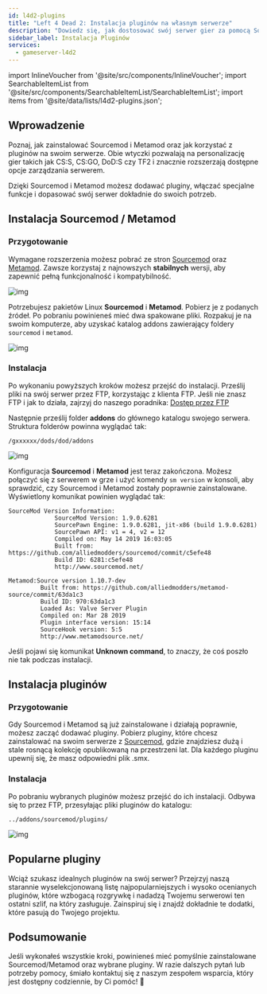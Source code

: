 ```yaml
---
id: l4d2-plugins
title: "Left 4 Dead 2: Instalacja pluginów na własnym serwerze"
description: "Dowiedz się, jak dostosować swój serwer gier za pomocą Sourcemod i Metamod, aby wzbogacić funkcje i zarządzanie → Sprawdź teraz"
sidebar_label: Instalacja Pluginów
services:
  - gameserver-l4d2
---
```


import InlineVoucher from '@site/src/components/InlineVoucher';
import SearchableItemList from '@site/src/components/SearchableItemList/SearchableItemList';
import items from '@site/data/lists/l4d2-plugins.json';


## Wprowadzenie

Poznaj, jak zainstalować Sourcemod i Metamod oraz jak korzystać z pluginów na swoim serwerze. Obie wtyczki pozwalają na personalizację gier takich jak CS:S, CS:GO, DoD:S czy TF2 i znacznie rozszerzają dostępne opcje zarządzania serwerem.

Dzięki Sourcemod i Metamod możesz dodawać pluginy, włączać specjalne funkcje i dopasować swój serwer dokładnie do swoich potrzeb.

<InlineVoucher />



## Instalacja Sourcemod / Metamod

### Przygotowanie

Wymagane rozszerzenia możesz pobrać ze stron [Sourcemod](https://sourcemod.net/) oraz [Metamod](https://www.sourcemm.net/downloads.php?branch=stable). Zawsze korzystaj z najnowszych **stabilnych** wersji, aby zapewnić pełną funkcjonalność i kompatybilność.

![img](https://screensaver01.zap-hosting.com/index.php/s/STp7pRgjYS4c4yg/preview)

Potrzebujesz pakietów Linux **Sourcemod** i **Metamod**. Pobierz je z podanych źródeł. Po pobraniu powinieneś mieć dwa spakowane pliki. Rozpakuj je na swoim komputerze, aby uzyskać katalog addons zawierający foldery `sourcemod` i `metamod`.

![img](https://screensaver01.zap-hosting.com/index.php/s/WbxyRK8FM7GKxqt/preview)

### Instalacja

Po wykonaniu powyższych kroków możesz przejść do instalacji. Prześlij pliki na swój serwer przez FTP, korzystając z klienta FTP. Jeśli nie znasz FTP i jak to działa, zajrzyj do naszego poradnika: [Dostęp przez FTP](gameserver-ftpaccess.md)

Następnie prześlij folder **addons** do głównego katalogu swojego serwera. Struktura folderów powinna wyglądać tak:

```
/gxxxxxx/dods/dod/addons
```

![img](https://screensaver01.zap-hosting.com/index.php/s/JzWxPT3yP4zAsHz/preview)

Konfiguracja **Sourcemod** i **Metamod** jest teraz zakończona. Możesz połączyć się z serwerem w grze i użyć komendy ``sm version`` w konsoli, aby sprawdzić, czy Sourcemod i Metamod zostały poprawnie zainstalowane. Wyświetlony komunikat powinien wyglądać tak:

```
SourceMod Version Information:
             SourceMod Version: 1.9.0.6281
             SourcePawn Engine: 1.9.0.6281, jit-x86 (build 1.9.0.6281)
             SourcePawn API: v1 = 4, v2 = 12
             Compiled on: May 14 2019 16:03:05
             Built from: https://github.com/alliedmodders/sourcemod/commit/c5efe48
             Build ID: 6281:c5efe48
             http://www.sourcemod.net/
```
```             
Metamod:Source version 1.10.7-dev
         Built from: https://github.com/alliedmodders/metamod-source/commit/63da1c3
         Build ID: 970:63da1c3
         Loaded As: Valve Server Plugin
         Compiled on: Mar 28 2019
         Plugin interface version: 15:14
         SourceHook version: 5:5
         http://www.metamodsource.net/
```

Jeśli pojawi się komunikat **Unknown command**, to znaczy, że coś poszło nie tak podczas instalacji.



## Instalacja pluginów

### Przygotowanie

Gdy Sourcemod i Metamod są już zainstalowane i działają poprawnie, możesz zacząć dodawać pluginy. Pobierz pluginy, które chcesz zainstalować na swoim serwerze z [Sourcemod](https://sourcemod.net/), gdzie znajdziesz dużą i stale rosnącą kolekcję opublikowaną na przestrzeni lat. Dla każdego pluginu upewnij się, że masz odpowiedni plik .smx.

### Instalacja

Po pobraniu wybranych pluginów możesz przejść do ich instalacji. Odbywa się to przez FTP, przesyłając pliki pluginów do katalogu:

```
../addons/sourcemod/plugins/
```


![img](https://screensaver01.zap-hosting.com/index.php/s/A6E4cQCwQnoqTKc/preview)



## Popularne pluginy
Wciąż szukasz idealnych pluginów na swój serwer? Przejrzyj naszą starannie wyselekcjonowaną listę najpopularniejszych i wysoko ocenianych pluginów, które wzbogacą rozgrywkę i nadadzą Twojemu serwerowi ten ostatni szlif, na który zasługuje. Zainspiruj się i znajdź dokładnie te dodatki, które pasują do Twojego projektu.
<SearchableItemList items={items} />


## Podsumowanie

Jeśli wykonałeś wszystkie kroki, powinieneś mieć pomyślnie zainstalowane Sourcemod/Metamod oraz wybrane pluginy. W razie dalszych pytań lub potrzeby pomocy, śmiało kontaktuj się z naszym zespołem wsparcia, który jest dostępny codziennie, by Ci pomóc! 🙂

<InlineVoucher />